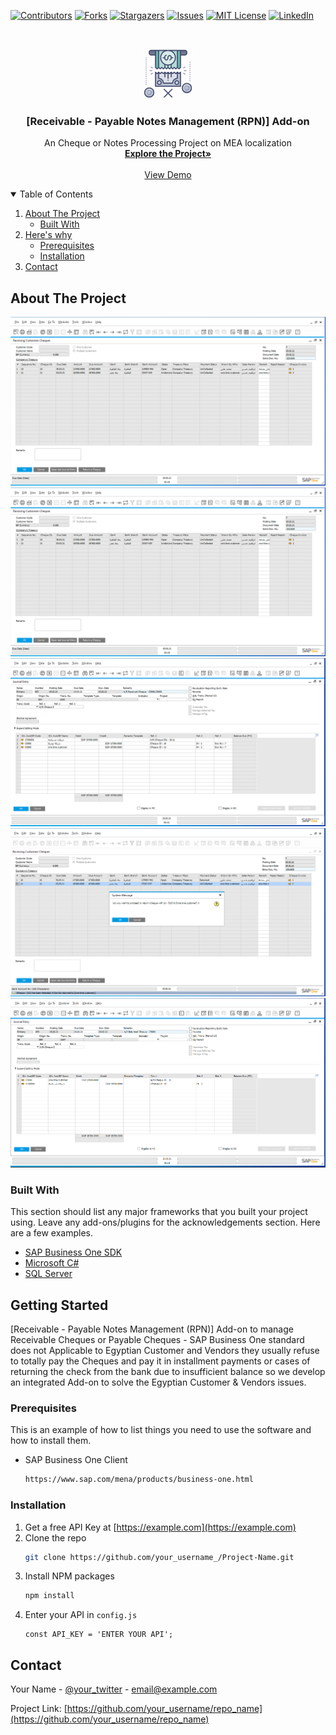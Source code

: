 [![Contributors][contributors-shield]][contributors-url]
[![Forks][forks-shield]][forks-url]
[![Stargazers][stars-shield]][stars-url]
[![Issues][issues-shield]][issues-url]
[![MIT License][license-shield]][license-url] 
[![LinkedIn][linkedin-shield]][linkedin-url]



<!-- PROJECT LOGO -->
<br />
<p align="center">
  <a href="https://github.com/Aboalia/NRPM">
    <img src="images/logo.png" alt="Logo" width="80" height="80">
  </a>

  <h3 align="center">[Receivable - Payable Notes Management (RPN)] Add-on</h3>

  <p align="center">
    An Cheque or Notes Processing Project on MEA localization 
    <br />
    <a href="https://github.com/Aboalia/NRPM"><strong>Explore the Project»</strong></a>
    <br />
    <br />
    <a href="https://github.com/Aboalia/NRPM">View Demo</a>
  </p>
</p>



<!-- TABLE OF CONTENTS -->
<details open="open">
  <summary>Table of Contents</summary>
  <ol>
    <li>
      <a href="#about-the-project">About The Project</a>
      <ul>
        <li><a href="#built-with">Built With</a></li>
      </ul>
    </li>
    <li>
      <a href="#getting-started">Here's why</a>
      <ul>
        <li><a href="#prerequisites">Prerequisites</a></li>
        <li><a href="#installation">Installation</a></li>
      </ul>
    </li>
    <li><a href="#contact">Contact</a></li>
  </ol>
</details>



<!-- ABOUT THE PROJECT -->
## About The Project
[![Receiving Cheques][product-screenshot01]]()
[![Receiving Cheques][product-screenshot01]]()
[![Receiving Cheques][product-screenshot02]]()
[![Receiving Cheques][product-screenshot03]]()
[![Receiving Cheques][product-screenshot04]]()



### Built With

This section should list any major frameworks that you built your project using. Leave any add-ons/plugins for the acknowledgements section. Here are a few examples.
* [SAP Business One SDK](https://www.sap.com/mena/products/business-one.html)
* [Microsoft C#](https://dotnet.microsoft.com/learn/csharp)
* [SQL Server](https://www.microsoft.com/en-us/sql-server/sql-server-2019)



<!-- GETTING STARTED -->
## Getting Started

[Receivable - Payable Notes Management (RPN)] Add-on
to manage Receivable Cheques or Payable Cheques - SAP Business One standard does not Applicable to Egyptian Customer and Vendors they usually refuse to totally pay the Cheques and pay it in installment payments or cases of returning the check from the bank due to insufficient balance so we develop an integrated Add-on to solve the Egyptian Customer & Vendors issues.

### Prerequisites

This is an example of how to list things you need to use the software and how to install them.
* SAP Business One Client
  ```sh
  https://www.sap.com/mena/products/business-one.html
  ```

### Installation

1. Get a free API Key at [https://example.com](https://example.com)
2. Clone the repo
   ```sh
   git clone https://github.com/your_username_/Project-Name.git
   ```
3. Install NPM packages
   ```sh
   npm install
   ```
4. Enter your API in `config.js`
   ```JS
   const API_KEY = 'ENTER YOUR API';
   ```



<!-- CONTACT -->
## Contact

Your Name - [@your_twitter](https://twitter.com/your_username) - email@example.com

Project Link: [https://github.com/your_username/repo_name](https://github.com/your_username/repo_name)




<!-- MARKDOWN LINKS & IMAGES -->
<!-- https://www.markdownguide.org/basic-syntax/#reference-style-links -->
[contributors-shield]: https://img.shields.io/github/contributors/othneildrew/Best-README-Template.svg?style=for-the-badge
[contributors-url]: https://github.com/Aboalia/NRPM/network/members
[forks-shield]: https://img.shields.io/github/forks/othneildrew/Best-README-Template.svg?style=for-the-badge
[forks-url]: https://github.com/Aboalia/NRPM/network/members
[stars-shield]: https://img.shields.io/github/stars/othneildrew/Best-README-Template.svg?style=for-the-badge
[stars-url]: https://github.com/Aboalia/NRPM/stargazers
[issues-shield]: https://img.shields.io/github/issues/othneildrew/Best-README-Template.svg?style=for-the-badge
[issues-url]: https://github.com/Aboalia/NRPM/issues
[license-shield]: https://img.shields.io/github/license/othneildrew/Best-README-Template.svg?style=for-the-badge
[license-url]: https://github.com/Aboalia/NRPM/blob/master/LICENSE.txt
[linkedin-shield]: https://img.shields.io/badge/-LinkedIn-black.svg?style=for-the-badge&logo=linkedin&colorB=555
[linkedin-url]: https://www.linkedin.com/in/engabo3lia/
[product-screenshot01]: images/ScreenShot01.PNG
[product-screenshot02]: images/ScreenShot02.PNG
[product-screenshot03]: images/ScreenShot03.PNG
[product-screenshot04]: images/ScreenShot04.PNG


